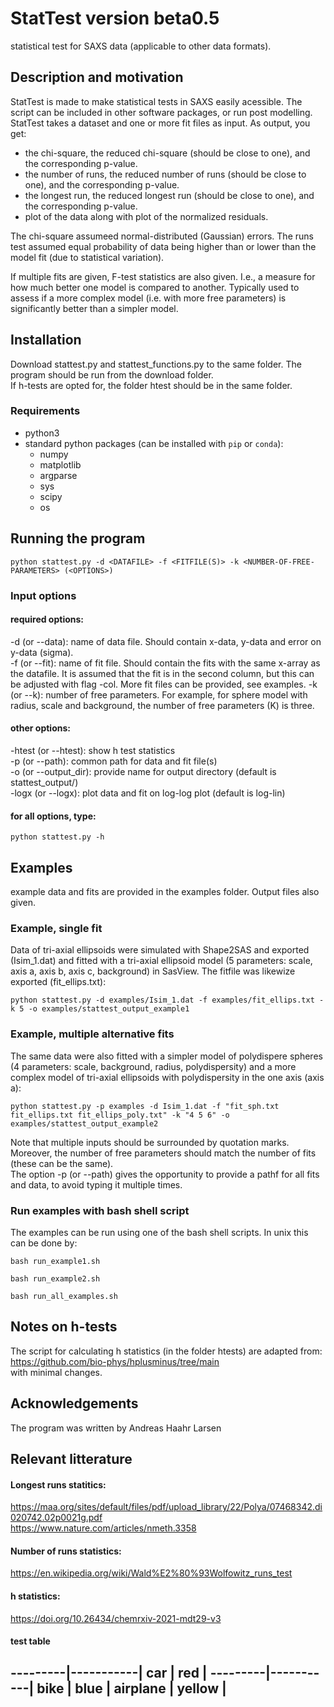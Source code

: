 # StatTest version beta0.5
statistical test for SAXS data (applicable to other data formats). 

## Description and motivation
StatTest is made to make statistical tests in SAXS easily acessible. The script can be included in other software packages, or run post modelling.   
StatTest takes a dataset and one or more fit files as input. As output, you get:
- the chi-square, the reduced chi-square (should be close to one), and the corresponding p-value.    
- the number of runs, the reduced number of runs (should be close to one), and the corresponding p-value.
- the longest run, the reduced longest run (should be close to one), and the corresponding p-value.
- plot of the data along with plot of the normalized residuals.

The chi-square assumeed normal-distributed (Gaussian) errors. The runs test assumed equal probability of data being higher than or lower than the model fit (due to statistical variation).   

If multiple fits are given, F-test statistics are also given. I.e., a measure for how much better one model is compared to another. Typically used to assess if a more complex model (i.e. with more free parameters) is significantly better than a simpler model.

## Installation
Download stattest.py and stattest_functions.py to the same folder. The program should be run from the download folder.    
If h-tests are opted for, the folder htest should be in the same folder.   

### Requirements
* python3
* standard python packages (can be installed with `pip` or `conda`):
  * numpy
  * matplotlib
  * argparse
  * sys
  * scipy
  * os

## Running the program

```
python stattest.py -d <DATAFILE> -f <FITFILE(S)> -k <NUMBER-OF-FREE-PARAMETERS> (<OPTIONS>)
```

### Input options

#### required options:    
-d (or --data): name of data file. Should contain x-data, y-data and error on y-data (sigma).    
-f (or --fit): name of fit file. Should contain the fits with the same x-array as the datafile. It is assumed that the fit is in the second column, but this can be adjusted with flag -col. More fit files can be provided, see examples. 
-k (or --k): number of free parameters. For example, for sphere model with radius, scale and background, the number of free parameters (K) is three.    

#### other options:    
-htest (or --htest): show h test statistics     
-p (or --path): common path for data and fit file(s)       
-o (or --output_dir): provide name for output directory (default is stattest_output/)    
-logx (or --logx): plot data and fit on log-log plot (default is log-lin)    

#### for all options, type:
```
python stattest.py -h
```

## Examples
example data and fits are provided in the examples folder. Output files also given.     

### Example, single fit
Data of tri-axial ellipsoids were simulated with Shape2SAS and exported (Isim_1.dat) and fitted with a tri-axial ellipsoid model (5 parameters: scale, axis a, axis b, axis c, background) in SasView. The fitfile was likewize exported (fit_ellips.txt):    
```
python stattest.py -d examples/Isim_1.dat -f examples/fit_ellips.txt -k 5 -o examples/stattest_output_example1
```

### Example, multiple alternative fits
The same data were also fitted with a simpler model of polydispere spheres (4 parameters: scale, background, radius, polydispersity) and a more complex model of tri-axial ellipsoids with polydispersity in the one axis (axis a):    
```
python stattest.py -p examples -d Isim_1.dat -f "fit_sph.txt fit_ellips.txt fit_ellips_poly.txt" -k "4 5 6" -o examples/stattest_output_example2
```
Note that multiple inputs should be surrounded by quotation marks. Moreover, the number of free parameters should match the number of fits (these can be the same).   
The option -p (or --path) gives the opportunity to provide a pathf for all fits and data, to avoid typing it multiple times.    

### Run examples with bash shell script
The examples can be run using one of the bash shell scripts. In unix this can be done by: 
```
bash run_example1.sh
```
```
bash run_example2.sh
```
```
bash run_all_examples.sh
```

## Notes on h-tests
The script for calculating h statistics (in the folder htests) are adapted from:    
https://github.com/bio-phys/hplusminus/tree/main    
with minimal changes.    

## Acknowledgements
The program was written by Andreas Haahr Larsen    

## Relevant litterature
#### Longest runs statitics:    
https://maa.org/sites/default/files/pdf/upload_library/22/Polya/07468342.di020742.02p0021g.pdf    
https://www.nature.com/articles/nmeth.3358   

#### Number of runs statistics:    
https://en.wikipedia.org/wiki/Wald%E2%80%93Wolfowitz_runs_test    

#### h statistics: 
https://doi.org/10.26434/chemrxiv-2021-mdt29-v3 

#### test table

---------|-----------|
car      | red       |
---------|-----------|
bike     | blue      |
airplane | yellow    |
----------------------
